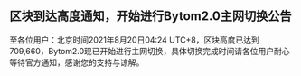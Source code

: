 ## 区块到达高度通知，开始进行Bytom2.0主网切换公告

至各位用户：北京时间2021年8月20日04:24 UTC+8，区块高度已达到709,660，Bytom2.0现已开始进行主网切换，具体切换完成时间请各位用户耐心等待官方通知，感谢您的支持与谅解。
